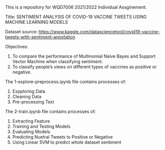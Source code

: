 This is a repository for WQD7006 2021/2022 Individual Assginement.


Title: SENTIMENT ANALYSIS OF COVID-19 VACCINE TWEETS USING MACHINE LEARNING MODELS

Dataset source: 
https://www.kaggle.com/datasciencetool/covid19-vaccine-tweets-with-sentiment-annotation

Objectives:
1. To compare the performance of Multinomial Naive Bayes and Support Vector Machine when classifying sentiment. 
2. To classify people’s views on different types of vaccines as positive or negative. 


The 1-explore-preprocess.ipynb file contains processes of:
1. Expploring Data 
2. Cleaning Data 
3. Pre-processing Text 

The 2-train.ipynb file contains processes of:
1. Extracting Feature 
2. Training and Testing Models 
3. Evaluating Models 
4. Predicting Nuetral Tweets to Positive or Negative
5. Using Linear SVM to predict whole dataset sentiment
